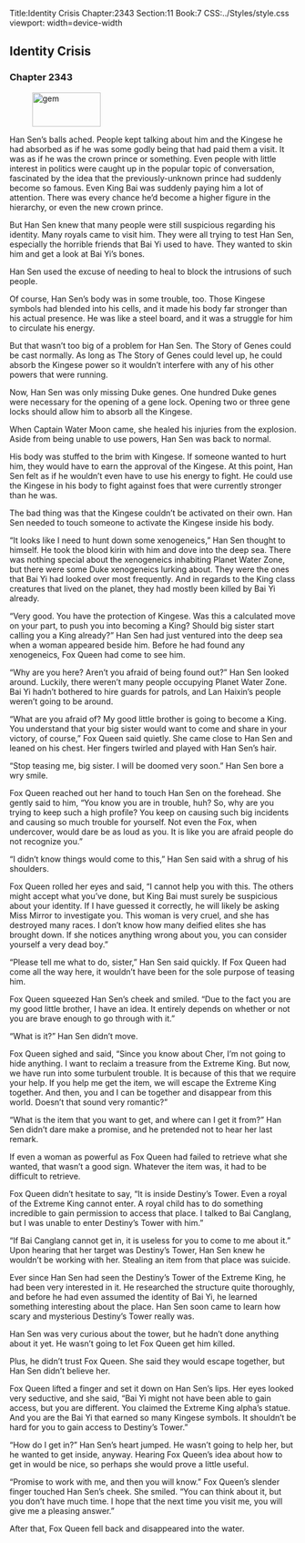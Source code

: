 Title:Identity Crisis 
Chapter:2343 
Section:11 
Book:7 
CSS:../Styles/style.css 
viewport: width=device-width
  
## Identity Crisis
### Chapter 2343 
<figure>
	<img src="../Images/gem.gif" alt="gem" id="gem" width="120" height="60" />
</figure>
  

  
  Han Sen’s balls ached. People kept talking about him and the Kingese he had absorbed as if he was some godly being that had paid them a visit. It was as if he was the crown prince or something. Even people with little interest in politics were caught up in the popular topic of conversation, fascinated by the idea that the previously-unknown prince had suddenly become so famous. Even King Bai was suddenly paying him a lot of attention. There was every chance he’d become a higher figure in the hierarchy, or even the new crown prince.

But Han Sen knew that many people were still suspicious regarding his identity. Many royals came to visit him. They were all trying to test Han Sen, especially the horrible friends that Bai Yi used to have. They wanted to skin him and get a look at Bai Yi’s bones.

Han Sen used the excuse of needing to heal to block the intrusions of such people.

Of course, Han Sen’s body was in some trouble, too. Those Kingese symbols had blended into his cells, and it made his body far stronger than his actual presence. He was like a steel board, and it was a struggle for him to circulate his energy.

But that wasn’t too big of a problem for Han Sen. The Story of Genes could be cast normally. As long as The Story of Genes could level up, he could absorb the Kingese power so it wouldn’t interfere with any of his other powers that were running.

Now, Han Sen was only missing Duke genes. One hundred Duke genes were necessary for the opening of a gene lock. Opening two or three gene locks should allow him to absorb all the Kingese.

When Captain Water Moon came, she healed his injuries from the explosion. Aside from being unable to use powers, Han Sen was back to normal.

His body was stuffed to the brim with Kingese. If someone wanted to hurt him, they would have to earn the approval of the Kingese. At this point, Han Sen felt as if he wouldn’t even have to use his energy to fight. He could use the Kingese in his body to fight against foes that were currently stronger than he was.

The bad thing was that the Kingese couldn’t be activated on their own. Han Sen needed to touch someone to activate the Kingese inside his body.

“It looks like I need to hunt down some xenogeneics,” Han Sen thought to himself. He took the blood kirin with him and dove into the deep sea. There was nothing special about the xenogeneics inhabiting Planet Water Zone, but there were some Duke xenogeneics lurking about. They were the ones that Bai Yi had looked over most frequently. And in regards to the King class creatures that lived on the planet, they had mostly been killed by Bai Yi already.

“Very good. You have the protection of Kingese. Was this a calculated move on your part, to push you into becoming a King? Should big sister start calling you a King already?” Han Sen had just ventured into the deep sea when a woman appeared beside him. Before he had found any xenogeneics, Fox Queen had come to see him.

“Why are you here? Aren’t you afraid of being found out?” Han Sen looked around. Luckily, there weren’t many people occupying Planet Water Zone. Bai Yi hadn’t bothered to hire guards for patrols, and Lan Haixin’s people weren’t going to be around.

“What are you afraid of? My good little brother is going to become a King. You understand that your big sister would want to come and share in your victory, of course,” Fox Queen said quietly. She came close to Han Sen and leaned on his chest. Her fingers twirled and played with Han Sen’s hair.

“Stop teasing me, big sister. I will be doomed very soon.” Han Sen bore a wry smile.

Fox Queen reached out her hand to touch Han Sen on the forehead. She gently said to him, “You know you are in trouble, huh? So, why are you trying to keep such a high profile? You keep on causing such big incidents and causing so much trouble for yourself. Not even the Fox, when undercover, would dare be as loud as you. It is like you are afraid people do not recognize you.”

“I didn’t know things would come to this,” Han Sen said with a shrug of his shoulders.

Fox Queen rolled her eyes and said, “I cannot help you with this. The others might accept what you’ve done, but King Bai must surely be suspicious about your identity. If I have guessed it correctly, he will likely be asking Miss Mirror to investigate you. This woman is very cruel, and she has destroyed many races. I don’t know how many deified elites she has brought down. If she notices anything wrong about you, you can consider yourself a very dead boy.”

“Please tell me what to do, sister,” Han Sen said quickly. If Fox Queen had come all the way here, it wouldn’t have been for the sole purpose of teasing him.

Fox Queen squeezed Han Sen’s cheek and smiled. “Due to the fact you are my good little brother, I have an idea. It entirely depends on whether or not you are brave enough to go through with it.”

“What is it?” Han Sen didn’t move.

Fox Queen sighed and said, “Since you know about Cher, I’m not going to hide anything. I want to reclaim a treasure from the Extreme King. But now, we have run into some turbulent trouble. It is because of this that we require your help. If you help me get the item, we will escape the Extreme King together. And then, you and I can be together and disappear from this world. Doesn’t that sound very romantic?”

“What is the item that you want to get, and where can I get it from?” Han Sen didn’t dare make a promise, and he pretended not to hear her last remark.

If even a woman as powerful as Fox Queen had failed to retrieve what she wanted, that wasn’t a good sign. Whatever the item was, it had to be difficult to retrieve.

Fox Queen didn’t hesitate to say, “It is inside Destiny’s Tower. Even a royal of the Extreme King cannot enter. A royal child has to do something incredible to gain permission to access that place. I talked to Bai Canglang, but I was unable to enter Destiny’s Tower with him.”

“If Bai Canglang cannot get in, it is useless for you to come to me about it.” Upon hearing that her target was Destiny’s Tower, Han Sen knew he wouldn’t be working with her. Stealing an item from that place was suicide.

Ever since Han Sen had seen the Destiny’s Tower of the Extreme King, he had been very interested in it. He researched the structure quite thoroughly, and before he had even assumed the identity of Bai Yi, he learned something interesting about the place. Han Sen soon came to learn how scary and mysterious Destiny’s Tower really was.

Han Sen was very curious about the tower, but he hadn’t done anything about it yet. He wasn’t going to let Fox Queen get him killed.

Plus, he didn’t trust Fox Queen. She said they would escape together, but Han Sen didn’t believe her.

Fox Queen lifted a finger and set it down on Han Sen’s lips. Her eyes looked very seductive, and she said, “Bai Yi might not have been able to gain access, but you are different. You claimed the Extreme King alpha’s statue. And you are the Bai Yi that earned so many Kingese symbols. It shouldn’t be hard for you to gain access to Destiny’s Tower.”

“How do I get in?” Han Sen’s heart jumped. He wasn’t going to help her, but he wanted to get inside, anyway. Hearing Fox Queen’s idea about how to get in would be nice, so perhaps she would prove a little useful.

“Promise to work with me, and then you will know.” Fox Queen’s slender finger touched Han Sen’s cheek. She smiled. “You can think about it, but you don’t have much time. I hope that the next time you visit me, you will give me a pleasing answer.”

After that, Fox Queen fell back and disappeared into the water.
